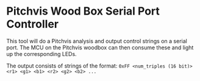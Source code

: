 # Pitchvis Wood Box Serial Port Controller

This tool will do a Pitchvis analysis and output control strings on a serial port. The MCU on the Pitchvis woodbox can then consume these and light up the corresponding LEDs.

The output consists of strings of the format:
`0xFF <num_triples (16 bit)> <r1> <g1> <b1> <r2> <g2> <b2> ...`
